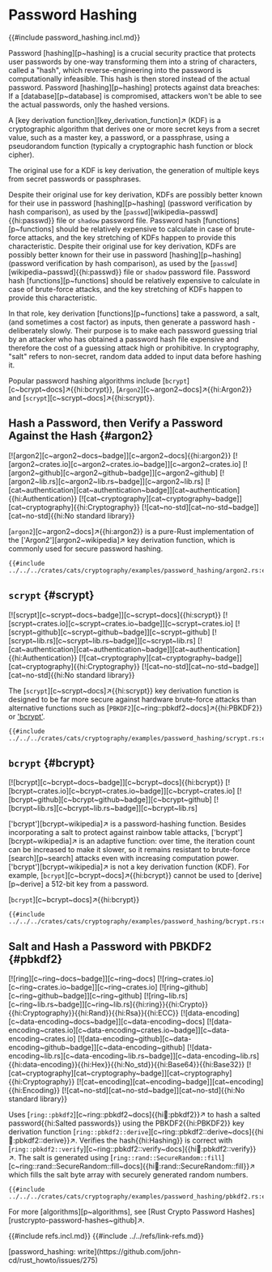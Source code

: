 # Password Hashing

{{#include password_hashing.incl.md}}

Password [hashing][p~hashing] is a crucial security practice that protects user passwords by one-way transforming them into a string of characters, called a "hash", which reverse-engineering into the password is computationally infeasible. This hash is then stored instead of the actual password. Password [hashing][p~hashing] protects against data breaches: If a [database][p~database] is compromised, attackers won't be able to see the actual passwords, only the hashed versions.

A [key derivation function][key_derivation_function]↗ (KDF) is a cryptographic algorithm that derives one or more secret keys from a secret value, such as a master key, a password, or a passphrase, using a pseudorandom function (typically a cryptographic hash function or block cipher).

The original use for a KDF is key derivation, the generation of multiple keys from secret passwords or passphrases.

Despite their original use for key derivation, KDFs are possibly better known for their use in password [hashing][p~hashing] (password verification by hash comparison), as used by the [`passwd`][wikipedia~passwd]{{hi:passwd}} file or `shadow` password file. Password hash [functions][p~functions] should be relatively expensive to calculate in case of brute-force attacks, and the key stretching of KDFs happen to provide this characteristic.
Despite their original use for key derivation, KDFs are possibly better known for their use in password [hashing][p~hashing] (password verification by hash comparison), as used by the [`passwd`][wikipedia~passwd]{{hi:passwd}} file or `shadow` password file. Password hash [functions][p~functions] should be relatively expensive to calculate in case of brute-force attacks, and the key stretching of KDFs happen to provide this characteristic.

In that role, key derivation [functions][p~functions] take a password, a salt, (and sometimes a cost factor) as inputs, then generate a password hash - deliberately slowly. Their purpose is to make each password guessing trial by an attacker who has obtained a password hash file expensive and therefore the cost of a guessing attack high or prohibitive. In cryptography, "salt" refers to non-secret, random data added to input data before hashing it.

Popular password hashing algorithms include [`bcrypt`][c~bcrypt~docs]↗{{hi:bcrypt}}, [`Argon2`][c~argon2~docs]↗{{hi:Argon2}} and [`scrypt`][c~scrypt~docs]↗{{hi:scrypt}}.

## Hash a Password, then Verify a Password Against the Hash {#argon2}

[![argon2][c~argon2~docs~badge]][c~argon2~docs]{{hi:argon2}}
[![argon2~crates.io][c~argon2~crates.io~badge]][c~argon2~crates.io]
[![argon2~github][c~argon2~github~badge]][c~argon2~github]
[![argon2~lib.rs][c~argon2~lib.rs~badge]][c~argon2~lib.rs]
[![cat~authentication][cat~authentication~badge]][cat~authentication]{{hi:Authentication}}
[![cat~cryptography][cat~cryptography~badge]][cat~cryptography]{{hi:Cryptography}}
[![cat~no-std][cat~no-std~badge]][cat~no-std]{{hi:No standard library}}

[`argon2`][c~argon2~docs]↗{{hi:argon2}} is a pure-Rust implementation of the ['Argon2'][argon2~wikipedia]↗ key derivation function, which is commonly used for secure password hashing.

```rust,editable
{{#include ../../../crates/cats/cryptography/examples/password_hashing/argon2.rs:example}}
```

## `scrypt` {#scrypt}

[![scrypt][c~scrypt~docs~badge]][c~scrypt~docs]{{hi:scrypt}}
[![scrypt~crates.io][c~scrypt~crates.io~badge]][c~scrypt~crates.io]
[![scrypt~github][c~scrypt~github~badge]][c~scrypt~github]
[![scrypt~lib.rs][c~scrypt~lib.rs~badge]][c~scrypt~lib.rs]
[![cat~authentication][cat~authentication~badge]][cat~authentication]{{hi:Authentication}}
[![cat~cryptography][cat~cryptography~badge]][cat~cryptography]{{hi:Cryptography}}
[![cat~no-std][cat~no-std~badge]][cat~no-std]{{hi:No standard library}}

The [`scrypt`][c~scrypt~docs]↗{{hi:scrypt}} key derivation function is designed to be far more secure against hardware brute-force attacks than alternative functions such as [`PBKDF2`][c~ring::pbkdf2~docs]↗{{hi:PBKDF2}} or ['bcrypt'](#bcrypt).

```rust,editable
{{#include ../../../crates/cats/cryptography/examples/password_hashing/scrypt.rs:example}}
```

## `bcrypt` {#bcrypt}

[![bcrypt][c~bcrypt~docs~badge]][c~bcrypt~docs]{{hi:bcrypt}}
[![bcrypt~crates.io][c~bcrypt~crates.io~badge]][c~bcrypt~crates.io]
[![bcrypt~github][c~bcrypt~github~badge]][c~bcrypt~github]
[![bcrypt~lib.rs][c~bcrypt~lib.rs~badge]][c~bcrypt~lib.rs]

['bcrypt'][bcrypt~wikipedia]↗ is a password-hashing function. Besides incorporating a salt to protect against rainbow table attacks, ['bcrypt'][bcrypt~wikipedia]↗ is an adaptive function: over time, the iteration count can be increased to make it slower, so it remains resistant to brute-force [search][p~search] attacks even with increasing computation power. ['bcrypt'][bcrypt~wikipedia]↗ is not a key derivation function (KDF). For example, [`bcrypt`][c~bcrypt~docs]↗{{hi:bcrypt}} cannot be used to [derive][p~derive] a 512-bit key from a password.

[`bcrypt`][c~bcrypt~docs]↗{{hi:bcrypt}}

```rust,editable
{{#include ../../../crates/cats/cryptography/examples/password_hashing/bcrypt.rs:example}}
```

## Salt and Hash a Password with PBKDF2 {#pbkdf2}

[![ring][c~ring~docs~badge]][c~ring~docs] [![ring~crates.io][c~ring~crates.io~badge]][c~ring~crates.io] [![ring~github][c~ring~github~badge]][c~ring~github] [![ring~lib.rs][c~ring~lib.rs~badge]][c~ring~lib.rs]{{hi:ring}}{{hi:Crypto}}{{hi:Cryptography}}{{hi:Rand}}{{hi:Rsa}}{{hi:ECC}} [![data-encoding][c~data-encoding~docs~badge]][c~data-encoding~docs] [![data-encoding~crates.io][c~data-encoding~crates.io~badge]][c~data-encoding~crates.io] [![data-encoding~github][c~data-encoding~github~badge]][c~data-encoding~github] [![data-encoding~lib.rs][c~data-encoding~lib.rs~badge]][c~data-encoding~lib.rs]{{hi:data-encoding}}{{hi:Hex}}{{hi:No_std}}{{hi:Base64}}{{hi:Base32}} [![cat~cryptography][cat~cryptography~badge]][cat~cryptography]{{hi:Cryptography}} [![cat~encoding][cat~encoding~badge]][cat~encoding]{{hi:Encoding}} [![cat~no-std][cat~no-std~badge]][cat~no-std]{{hi:No standard library}}

Uses [`ring::pbkdf2`][c~ring::pbkdf2~docs]{{hi:ring::pbkdf2}}↗ to hash a salted password{{hi:Salted passwords}} using the PBKDF2{{hi:PBKDF2}} key derivation function [`ring::pbkdf2::derive`][c~ring::pbkdf2::derive~docs]{{hi:ring::pbkdf2::derive}}↗.
Verifies the hash{{hi:Hashing}} is correct with [`ring::pbkdf2::verify`][c~ring::pbkdf2::verify~docs]{{hi:ring::pbkdf2::verify}}↗.
The salt is generated using [`ring::rand::SecureRandom::fill`][c~ring::rand::SecureRandom::fill~docs]{{hi:ring::rand::SecureRandom::fill}}↗ which fills the salt byte array with securely generated random numbers.

```rust,editable
{{#include ../../../crates/cats/cryptography/examples/password_hashing/pbkdf2.rs:example}}
```

For more [algorithms][p~algorithms], see [Rust Crypto Password Hashes][rustcrypto-password-hashes~github]↗.

{{#include refs.incl.md}}
{{#include ../../refs/link-refs.md}}

<div class="hidden">
[password_hashing: write](https://github.com/john-cd/rust_howto/issues/275)
</div>
